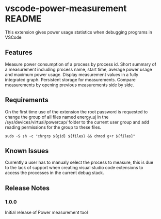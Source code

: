 # vscode-power-measurement README

This extension gives power usage statistics when debugging programs in VSCode

## Features

Measure power consumption of a process by process id.
Short summary of a measurement including process name, start time, average power usage and maximum power usage.
Display measurement values in a fully integrated graph.
Persistent storage for measurements.
Compare measurements by opening previous measurements side by side.

## Requirements

On the first time use of the extension the root password is requested to change the group of all files named energy_uj in the /sys/devices/virtual/powercap/ folder to the current user group and add reading permissions for the group to these files.

`sudo -S sh -c "chrgrp ${gid} ${files} && chmod g+r ${files}"`

## Known Issues

Currently a user has to manualy select the process to measure, this is due to the lack of support when creating visual studio code extensions to access the processes in the current debug stack.

## Release Notes

### 1.0.0

Initial release of Power measurement tool
